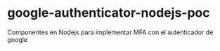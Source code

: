 # google-authenticator-nodejs-poc
Componentes en Nodejs para implementar MFA con el autenticador de google
